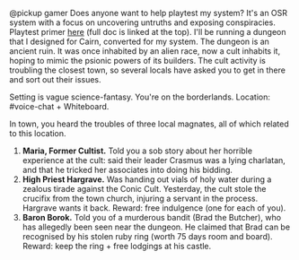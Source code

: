 @pickup gamer
Does anyone want to help playtest my system? It's an OSR system with a focus on uncovering untruths and exposing conspiracies. Playtest primer [here](https://tetragrade.github.io/Elder-Cones/web/elder_cones_char_options.html) (full doc is linked at the top).
I'll be running a dungeon that I designed for Cairn, converted for my system. The dungeon is an ancient ruin. It was once inhabited by an alien race, now a cult inhabits it, hoping to mimic the psionic powers of its builders. The cult activity is troubling the closest town, so several locals have asked you to get in there and sort out their issues.

Setting is vague science-fantasy. You're on the borderlands.
Location: #voice-chat + Whiteboard.


In town, you heard the troubles of three local magnates, all of which related to this location.
1. **Maria, Former Cultist.** Told you a sob story about her horrible experience at the cult: said their leader Crasmus was a lying charlatan, and that he tricked her associates into doing his bidding.
2. **High Priest Hargrave.** Was handing out vials of holy water during a zealous tirade against the Conic Cult. Yesterday, the cult stole the crucifix from the town church, injuring a servant in the process. Hargrave wants it back. Reward: free indulgence (one for each of you).
3. **Baron Borok.** Told you of a murderous bandit (Brad the Butcher), who has allegedly been seen near the dungeon. He claimed that Brad can be recognised by his stolen ruby ring (worth 75 days room and board). Reward: keep the ring + free lodgings at his castle.
